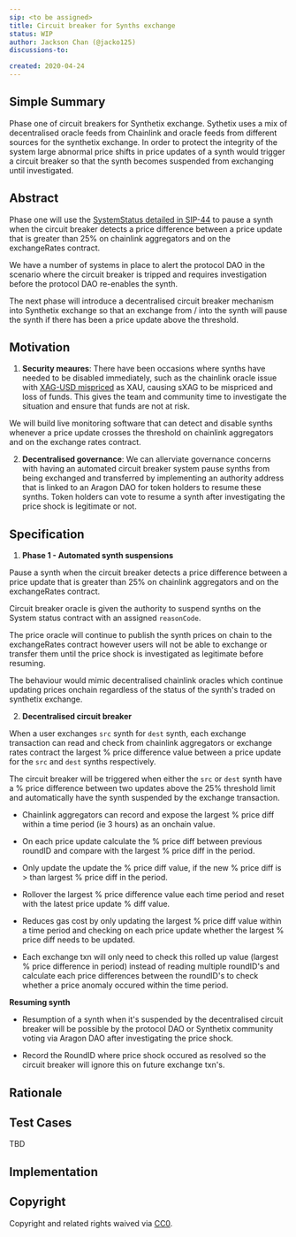 ```yaml
---
sip: <to be assigned>
title: Circuit breaker for Synths exchange
status: WIP
author: Jackson Chan (@jacko125)
discussions-to:

created: 2020-04-24
---
```


<!--You can leave these HTML comments in your merged SIP and delete the visible duplicate text guides, they will not appear and may be helpful to refer to if you edit it again. This is the suggested template for new SIPs. Note that an SIP number will be assigned by an editor. When opening a pull request to submit your SIP, please use an abbreviated title in the filename, `sip-draft_title_abbrev.md`. The title should be 44 characters or less.-->

## Simple Summary
<!--"If you can't explain it simply, you don't understand it well enough." Provide a simplified and layman-accessible explanation of the SIP.-->
Phase one of circuit breakers for Synthetix exchange. Sythetix uses a mix of decentralised oracle feeds from Chainlink and oracle feeds from different sources for the synthetix exchange. In order to protect the integrity of the system large abnormal price shifts in price updates of a synth would trigger a circuit breaker so that the synth becomes suspended from exchanging until investigated.

## Abstract
<!--A short (~200 word) description of the technical issue being addressed.-->
Phase one will use the [SystemStatus detailed in SIP-44](./sip-44.md) to pause a synth when the circuit breaker detects a price difference between a price update that is greater than 25% on chainlink aggregators and on the exchangeRates contract.

We have a number of systems in place to alert the protocol DAO in the scenario where the circuit breaker is tripped and requires investigation before the protocol DAO re-enables the synth.

The next phase will introduce a decentralised circuit breaker mechanism into Synthetix exchange so that an exchange from / into the synth will pause the synth if there has been a price update above the threshold.

## Motivation
<!--The motivation is critical for SIPs that want to change Synthetix. It should clearly explain why the existing protocol specification is inadequate to address the problem that the SIP solves. SIP submissions without sufficient motivation may be rejected outright.-->

1. **Security meaures**: There have been occasions where synths have needed to be disabled immediately, such as the chainlink oracle issue with [XAG-USD mispriced](https://blog.synthetix.io/update-on-xag-pricing-incident) as XAU, causing sXAG to be mispriced and loss of funds. This gives the team and community time to investigate the situation and ensure that funds are not at risk.

We will build live monitoring software that can detect and disable synths whenever a price update crosses the threshold on chainlink aggregators and on the exchange rates contract.

2. **Decentralised governance**: We can allerviate governance concerns with having an automated circuit breaker system pause synths from being exchanged and transferred by implementing an authority address that is linked to an Aragon DAO for token holders to resume these synths. Token holders can vote to resume a synth after investigating the price shock is legitimate or not.

## Specification
<!--The technical specification should describe the syntax and semantics of any new feature.-->

1. **Phase 1 - Automated synth suspensions**

Pause a synth when the circuit breaker detects a price difference between a price update that is greater than 25% on chainlink aggregators and on the exchangeRates contract.

Circuit breaker oracle is given the authority to suspend synths on the System status contract with an assigned `reasonCode`.

The price oracle will continue to publish the synth prices on chain to the exchangeRates contract however users will not be able to exchange or transfer them until the price shock is investigated as legitimate before resuming.

The behaviour would mimic decentralised chainlink oracles which continue updating prices onchain regardless of the status of the synth's traded on synthetix exchange.

2. **Decentralised circuit breaker**

When a user exchanges `src` synth for `dest` synth, each exchange transaction can read and check from chainlink aggregators or exchange rates contract the largest % price difference value between a price update for the `src` and `dest` synths respectively.

The circuit breaker will be triggered when either the `src` or `dest` synth have a % price difference between two updates above the 25% threshold limit and automatically have the synth suspended by the exchange transaction.

- Chainlink aggregators can record and expose the largest % price diff within a time period (ie 3 hours) as an onchain value.
- On each price update calculate the % price diff between previous roundID and compare with the largest % price diff in the period.

- Only update the update the % price diff value, if the new % price diff is > than largest % price diff in the period.

- Rollover the largest % price difference value each time period and reset with the latest price update % diff value.

- Reduces gas cost by only updating the largest % price diff value within a time period and checking on each price update whether the largest % price diff needs to be updated.

- Each exchange txn will only need to check this rolled up value (largest % price difference in period) instead of reading multiple roundID's and calculate each price differences between the roundID's to check whether a price anomaly occured within the time period.

**Resuming synth**

- Resumption of a synth when it's suspended by the decentralised circuit breaker will be possible by the protocol DAO or Synthetix community voting via Aragon DAO after investigating the price shock.

- Record the RoundID where price shock occured as resolved so the circuit breaker will ignore this on future exchange txn's.

## Rationale
<!--The rationale fleshes out the specification by describing what motivated the design and why particular design decisions were made. It should describe alternate designs that were considered and related work, e.g. how the feature is supported in other languages. The rationale may also provide evidence of consensus within the community, and should discuss important objections or concerns raised during discussion.-->

## Test Cases
<!--Test cases for an implementation are mandatory for SIPs but can be included with the implementation..-->
TBD

## Implementation
<!--The implementations must be completed before any SIP is given status "Implemented", but it need not be completed before the SIP is "Approved". While there is merit to the approach of reaching consensus on the specification and rationale before writing code, the principle of "rough consensus and running code" is still useful when it comes to resolving many discussions of API details.-->

## Copyright
Copyright and related rights waived via [CC0](https://creativecommons.org/publicdomain/zero/1.0/).
